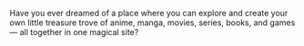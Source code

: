 Have you ever dreamed of a place where you can explore and create your own little treasure trove of anime, manga, movies, series, books, and games — all together in one magical site?
